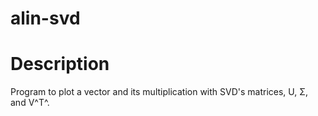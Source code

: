 # alin-svd

# Description
Program to plot a vector and its multiplication with SVD's matrices, U, Σ, and V^T^.
